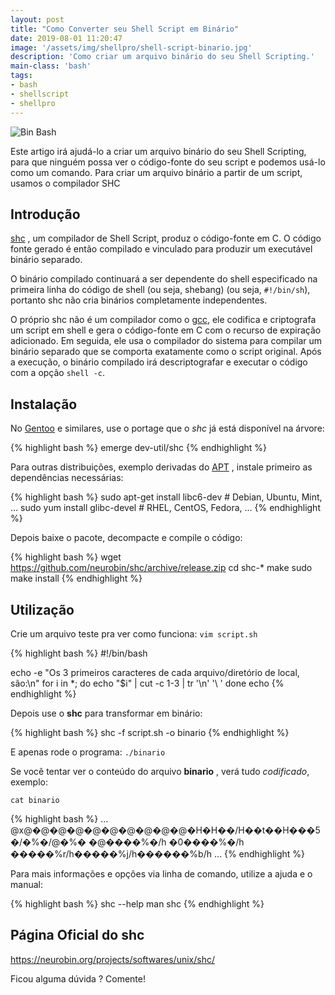 ```yaml
---
layout: post
title: "Como Converter seu Shell Script em Binário"
date: 2019-08-01 11:20:47
image: '/assets/img/shellpro/shell-script-binario.jpg'
description: 'Como criar um arquivo binário do seu Shell Scripting.'
main-class: 'bash'
tags:
- bash
- shellscript
- shellpro
---
```


![Bin Bash](http://localhost/1/terminalroottv.github.io/assets/img/shellpro/shell-script-binario.jpg)

Este artigo irá ajudá-lo a criar um arquivo binário do seu Shell Scripting, para que ninguém possa ver o código-fonte do seu script e podemos usá-lo como um comando. Para criar um arquivo binário a partir de um script, usamos o compilador SHC

## Introdução

[shc](https://neurobin.org/projects/softwares/unix/shc/) , um compilador de Shell Script, produz o código-fonte em C. O código fonte gerado é então compilado e vinculado para produzir um executável binário separado.

O binário compilado continuará a ser dependente do shell especificado na primeira linha do código de shell (ou seja, shebang) (ou seja, `#!/bin/sh`), portanto shc não cria binários completamente independentes.

O próprio shc não é um compilador como o [gcc](https://gcc.gnu.org/), ele codifica e criptografa um script em shell e gera o código-fonte em C com o recurso de expiração adicionado. Em seguida, ele usa o compilador do sistema para compilar um binário separado que se comporta exatamente como o script original. Após a execução, o binário compilado irá descriptografar e executar o código com a opção `shell -c`.

## Instalação

No [Gentoo](http://cse.google.com.br/cse?cx=004473188612396442360:qs2ekmnkweq&q=Gentoo) e similares, use o portage que o *shc* já está disponível na árvore:

{% highlight bash %}
emerge dev-util/shc
{% endhighlight %}

Para outras distribuições, exemplo derivadas do [APT](https://www.debian.org/doc/manuals/apt-howto/index.pt-br.html) , instale primeiro as dependências necessárias:

{% highlight bash %}
sudo apt-get install libc6-dev # Debian, Ubuntu, Mint, ...
sudo yum install glibc-devel # RHEL, CentOS, Fedora, ...
{% endhighlight %}

Depois baixe o pacote, decompacte e compile o código:

{% highlight bash %}
wget https://github.com/neurobin/shc/archive/release.zip
cd shc-*
make
sudo make install
{% endhighlight %}

## Utilização

Crie um arquivo teste pra ver como funciona: `vim script.sh`

{% highlight bash %}
#!/bin/bash

echo -e "Os 3 primeiros caracteres de cada arquivo/diretório de local, são:\n"
for i in *; do
	echo "$i" | cut -c 1-3 | tr '\n' '\ '
done
echo
{% endhighlight %}

Depois use o **shc** para transformar em binário:

{% highlight bash %}
shc -f script.sh -o binario
{% endhighlight %}

E apenas rode o programa: `./binario`

Se você tentar ver o conteúdo do arquivo **binario** , verá tudo *codificado*, exemplo:

`cat binario`

{% highlight bash %}
...
@x@�@�@�@�@�@�@�@�@�@�H�H��/H��t��H���5�/�%�/@�%�
�@����%�/h
          �0����%�/h
�����%r/h�����%j/h������%b/h
...
{% endhighlight %}

Para mais informações e opções via linha de comando, utilize a ajuda e o manual:

{% highlight bash %}
shc --help
man shc
{% endhighlight %}

## Página Oficial do shc
<https://neurobin.org/projects/softwares/unix/shc/>

Ficou alguma dúvida ? Comente!    
